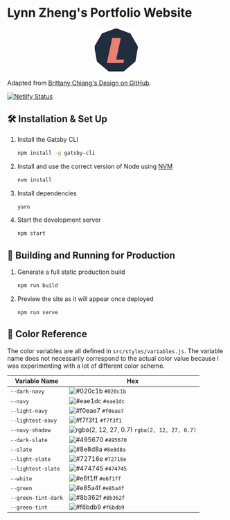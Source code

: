 # Lynn Zheng's Portfolio Website

<div align="center">
  <img alt="Logo" src="https://github.com/RuolinZheng08/RuolinZheng08.github.io/blob/master/src/images/logo.png" width="100" />
</div>

Adapted from [Brittany Chiang's Design on GitHub](https://github.com/bchiang7/v4).

[![Netlify Status](https://api.netlify.com/api/v1/badges/1e277ec6-323f-44a7-becd-d14327cf8432/deploy-status)](https://app.netlify.com/sites/lynnzheng/deploys)

## 🛠 Installation & Set Up

1. Install the Gatsby CLI

   ```sh
   npm install -g gatsby-cli
   ```

2. Install and use the correct version of Node using [NVM](https://github.com/nvm-sh/nvm)

   ```sh
   nvm install
   ```

3. Install dependencies

   ```sh
   yarn
   ```

4. Start the development server

   ```sh
   npm start
   ```

## 🚀 Building and Running for Production

1. Generate a full static production build

   ```sh
   npm run build
   ```

1. Preview the site as it will appear once deployed

   ```sh
   npm run serve
   ```

## 🎨 Color Reference

The color variables are all defined in `src/styles/variables.js`. The variable name does not necessarily correspond to the actual color value because I was experimenting with a lot of different color scheme.

| Variable Name       | Hex                                                                                          |
|---------------------|----------------------------------------------------------------------------------------------|
| `--dark-navy`       | ![#020c1b](https://via.placeholder.com/10/020c1b?text=+) `#020c1b`                           |
| `--navy`            | ![#eae1dc](https://via.placeholder.com/10/eae1dc?text=+) `#eae1dc`                           |
| `--light-navy`      | ![#f0eae7](https://via.placeholder.com/10/f0eae7?text=+) `#f0eae7`                           |
| `--lightest-navy`   | ![#f7f3f1](https://via.placeholder.com/10/f7f3f1?text=+) `#f7f3f1`                           |
| `--navy-shadow`     | ![rgba(2, 12, 27, 0.7)](https://via.placeholder.com/10/020c1b?text=+) `rgba(2, 12, 27, 0.7)` |
| `--dark-slate`      | ![#495670](https://via.placeholder.com/10/495670?text=+)   `#495670`                         |
| `--slate`           | ![#8e8d8a](https://via.placeholder.com/10/8e8d8a?text=+) `#8e8d8a`                           |
| `--light-slate`     | ![#72716e](https://via.placeholder.com/10/72716e?text=+) `#72716e`                           |
| `--lightest-slate`  | ![#474745](https://via.placeholder.com/10/474745?text=+) `#474745`                           |
| `--white`           | ![#e6f1ff](https://via.placeholder.com/10/e6f1ff?text=+) `#e6f1ff`                           |
| `--green`           | ![#e85a4f](https://via.placeholder.com/10/e85a4f?text=+) `#e85a4f`                           |
| `--green-tint-dark` | ![#8b362f](https://via.placeholder.com/10/8b362f?text=+) `#8b362f`                           |
| `--green-tint`      | ![#f6bdb9](https://via.placeholder.com/10/f6bdb9?text=+) `#f6bdb9`                           |

